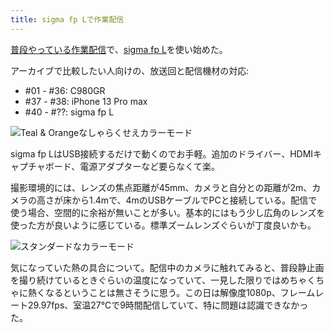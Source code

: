 ```yaml
---
title: sigma fp Lで作業配信
---
```

[普段やっている作業配信](https://www.youtube.com/c/r7kamura)で、[sigma fp L](https://www.amazon.co.jp/dp/B0916G94WV)を使い始めた。

アーカイブで比較したい人向けの、放送回と配信機材の対応:

*   #01 - #36: C980GR
*   #37 - #38: iPhone 13 Pro max
*   #40 - #??: sigma fp L

![](https://lh3.googleusercontent.com/docs/ADP-6oFE9pDzA5xbjHiaMR4QlptYDKj_4Of68FnGhH7jUBfY25l6cQJSJf5rIZ4s482PJ5WmHx6m5_k3PfciG6tqtPICbobxjiXEVll01lExwZBSSbbs_QxrL0DZX7DhPG4nWaBzikwBe95fmTApW3I0AGanlkpI85yB-pTBrnseZPK13lUe-vzBKQBwR4EDtfjjspf68hvTpv6smSTV8NIdpMmzM2GHiGzMEJdzTU1G76Gz9ADOUf32zpFNxBQDtODVOqmEvwa5liO2HQ77wsyex3nL3aqqTSnCpUud_ZrwEv0Krka87qpmf7xDfg_WiLtj56UxaJBoC0DurgGH-yd7ySlks72Pgl5_OaJCi6KRppkaCoieIYjfrBkpAnR2-621i5xV0UoZznFyoqoytzax7bhwNKTnWvdWPBjfKuff-NlQN08NPUB4e5avNVMc-m384JDveQSY7d0pC_G3eGQVcpWlXtv6YGzGXCeE-qKbw_k9lQG3NP8KOYGFSn68HShhe03u5U2SyK81u6_JIA3r2RcNSaj4JaGqSen5nYPgzcwF9C4_GvA_cu8qFQk4u240cX-H7476BBMkOU3SArOe2a7atTo-1J8ZpxyrUJWTF7uCM-c8tP1IY-Uqy0qmKSIF4YMFv5pvJmfEa8aeC6OtXSruwwWb9MFbIAvKL3WBG5TyX2aNN8QfgKDBdO2f5oyKLe-mdEqWHykEHlW87JYNETZxPLJd4N0fgRBvwa6513XU06q68WEmrsvKo9jLh9Z4NEVcWLnHzfZDhdGKkshhFK5fP1-1uvkKGE3JBjlH3IjzpEI2X6yysfKFsQzrOX3Lb35pfoCgu68nPJST1cmUCjqAaKSh15JLatqCnfGZvZwdowIgwjQ_K_AX9gL6iZmR-8g5xU1XoLCw9SqkUgmXxzGHlBoq2hnIgiNPxJ1V1xkSkiNdIgn9tIY_Te-kJi-jnSJqSXB-ADfV4syKCPMgAVF-B09lYo4D29dfKbrpopc7H7qQWlmpUUE31a5jsnycLd1g91GZosGAtwmRUNMGVTF3AGMp5UaiJYn_vkb-ixxst9fVNoUGSU-kOzRB_oQ8LS9vfbM46FbWa6WtWT7xtjrzYOmyKr9-_qQoePvEHF45xfVK23PnWOA6nRN1rqIQ6mOiRpC_q5db8DAUNWhrX5JfHVKidFj2zbAmV46_StHreA9DHOJFFJgFJu9SalreKf4D1UTZiSfZCI9mwblE4yFPfkb4MXnpIkM0gzJDOy_3Yb7U "Teal & Orangeなしゃらくせえカラーモード")

sigma fp LはUSB接続するだけで動くのでお手軽。追加のドライバー、HDMIキャプチャボード、電源アダプターなど要らなくて楽。

撮影環境的には、レンズの焦点距離が45mm、カメラと自分との距離が2m、カメラの高さが床から1.4mで、4mのUSBケーブルでPCと接続している。配信で使う場合、空間的に余裕が無いことが多い。基本的にはもう少し広角のレンズを使った方が良いように感じている。標準ズームレンズぐらいが丁度良いかも。

![](https://lh3.googleusercontent.com/docs/ADP-6oFqxPCxBQxAyyvZo41qeAQuOigghGMU43Ex8AmskS4QnySb6DIFd5rPAs7M--dZKFizV1OGfVXGjRq6qD37yjvnEku33yoJA_-_R3fAfo6dbJUcPRuOlMaIR1GOnLf6R0ehY9EW0a_98K9GhoRZzH7xrsYdzfscRmP3GEwgm6Vm-usmT3Ox57FobD8TMXpVBlleMoVrfJ4DGsBtY_L1tH6SB0ZoPS4ljv06hzfjUQcBXAzWAc0j0Xll6uyb81opBbTOmz476BJCW-r8UU_72jLSDOCFQ5-5FYFcQlv-vL8f70-GYu9Pd2E1J2aj1dzmNCXEGht69mKH0u3e7k4qBWKQNxI63jjr9d2-GkyhWrXiDhj1vgy1tlRbJhB9s-KgzMNqhbf_9iCbAcfQlHT_SadhhiN1h-xldn34f9IViGhnqYB6jVFEoMuROqC_e516lhtKQmuW8Zr-eJcOqGFmRQVO1jTm4Qno3fDss8p8GKHDXJYR_-AEPSlVIeoZcP9SEOA3m5oz7a5-53Ve3jSybCGAXEyRwgqTZz2OtYgKnHBg0RWlJ5aq6g7ogwCu0S7GAMFmmviArjgvaT0gLX8RK-i6xTuU-P0s2BbA1OWrLkd3NlnP6CSqolYmH3n7A0F9guGWgE5vFbolFtPFge8-Km00Lnr-bEl8y4hsHIGFDckxo04nWwo1l1L9gfq4kKVzSp6cizOOT3gQw8TOgRPdD2JD0ohUsmvzLD8AowsdlQa9BiNiA_4cEAW_DkpSTc1LhRxpmIdpGLByi69w4-etVgSZzQO92DGbtPWMrRDU7pmdR8fdTzx21lOWcySHNtCk2QhaBPhjMNGkGnEq742BimBHQp8soy9FNL5s3TXYq9ziu5MZ91lAkoBWRXqQtGrPA36o0Cqhx169dBSkk50BhDGfhj6m4NrTO86qwkaQiXBTqLSMW67mdj25QWeVRuIy44GZaU1OBfx4AsWGGfQ617HoQQ-3--obgjEqjvsOHzV7njEFGUMZawasM5of9C5K2VOMYLBxQSpB14BHYA1J-LrgV30ouq19LsRRmJeBAtw-01fquDGWjNiG9Dc3D9yhWoBNnfUlX-dB-VTv1ShPsESMtwogwW4NehxTcTydrLQ5OaZS7E0nGv2OM50jyjoqjrCob_go7cfODC8I-0vOwuOcoTKU2Syutw7S76CRc2K1tiE-eXPysSs0v0bqt39jGvkPJbDGp7WLlzUDVJ2gtEvT6ETeYzedeGN1zvQnsdS5f_wn "スタンダードなカラーモード")

気になっていた熱の具合について。配信中のカメラに触れてみると、普段静止画を撮り続けているときぐらいの温度になっていて、一見した限りではめちゃくちゃに熱くなるということは無さそうに思う。この日は解像度1080p、フレームレート29.97fps、室温27℃で9時間配信していて、特に問題は認識できなかった。
